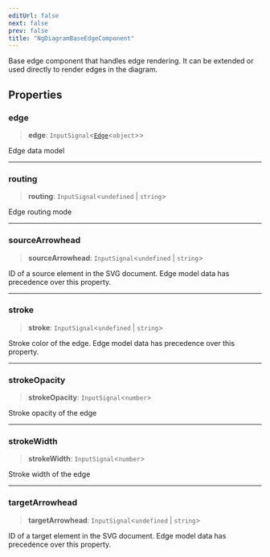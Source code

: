 ```yaml
---
editUrl: false
next: false
prev: false
title: "NgDiagramBaseEdgeComponent"
---
```


Base edge component that handles edge rendering.
It can be extended or used directly to render edges in the diagram.

## Properties

### edge

> **edge**: `InputSignal`\<[`Edge`](/docs/api/types/edge/)\<`object`\>\>

Edge data model

***

### routing

> **routing**: `InputSignal`\<`undefined` \| `string`\>

Edge routing mode

***

### sourceArrowhead

> **sourceArrowhead**: `InputSignal`\<`undefined` \| `string`\>

ID of a source <marker> element in the SVG document. Edge model data has precedence over this property.

***

### stroke

> **stroke**: `InputSignal`\<`undefined` \| `string`\>

Stroke color of the edge. Edge model data has precedence over this property.

***

### strokeOpacity

> **strokeOpacity**: `InputSignal`\<`number`\>

Stroke opacity of the edge

***

### strokeWidth

> **strokeWidth**: `InputSignal`\<`number`\>

Stroke width of the edge

***

### targetArrowhead

> **targetArrowhead**: `InputSignal`\<`undefined` \| `string`\>

ID of a target <marker> element in the SVG document. Edge model data has precedence over this property.
